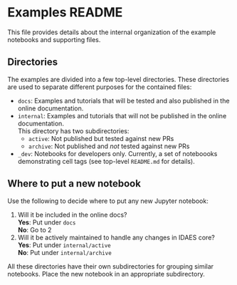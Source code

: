 # Examples README

This file provides details about the internal organization of the example notebooks and supporting files.

## Directories
The examples are divided into a few top-level directories.
These directories are used to separate different purposes for the contained files:

* `docs`: Examples and tutorials that will be tested and also published in the online documentation.
* `internal`: Examples and tutorials that will not be published in the online documentation.  
  This directory has two 
  subdirectories:
    * `active`: Not published but tested against new PRs
    * `archive`: Not published and *not* tested against new PRs
* `_dev`: Notebooks for developers only.
Currently, a set of noteboooks demonstrating cell tags (see top-level 
  `README.md` for details).

## Where to put a new notebook

Use the following to decide where to put any new Jupyter notebook:

1. Will it be included in the online docs?  
**Yes**: Put under `docs`  
**No**: Go to 2
2. Will it be actively maintained to handle any changes in IDAES core?  
**Yes**: Put under `internal/active`  
**No**: Put under `internal/archive`

All these directories have their own subdirectories for grouping similar notebooks. Place the new notebook in an appropriate subdirectory.

